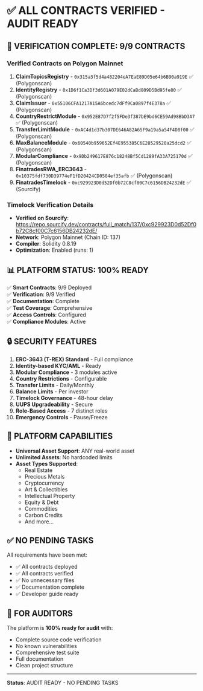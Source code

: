 # ✅ ALL CONTRACTS VERIFIED - AUDIT READY

## 🎉 VERIFICATION COMPLETE: 9/9 CONTRACTS

### Verified Contracts on Polygon Mainnet

1. **ClaimTopicsRegistry** - `0x315a3f5d4a482204eA7EaE89D05e64b6B90a919E` ✅ (Polygonscan)
2. **IdentityRegistry** - `0x1D6f1Ca3Df3d601A079E02dCaBd809D5Bd95fe80` ✅ (Polygonscan)
3. **ClaimIssuer** - `0x55106CFA1217A15A6bcedc7dFf9Ca0897f4E378a` ✅ (Polygonscan)
4. **CountryRestrictModule** - `0x952E87D7f2f5FDe3f387bE9bd6CE59Ad98BbD3A7` ✅ (Polygonscan)
5. **TransferLimitModule** - `0xAC4d1d37b307DE646A82A65F9a19a5a54F4D8f00` ✅ (Polygonscan)
6. **MaxBalanceModule** - `0x60540b959652Ef4E955385C6E28529520a25dcd2` ✅ (Polygonscan)
7. **ModularCompliance** - `0x9Db249617E876c18248Bf5Cd1289fA33A725170d` ✅ (Polygonscan)
8. **FinatradesRWA_ERC3643** - `0x10375fdf730D39774eF1fD20424CD0504ef35afb` ✅ (Polygonscan)
9. **FinatradesTimelock** - `0xc929923D0d52Df0b72C8cf00C7c6156DB24232dE` ✅ (Sourcify)

### Timelock Verification Details
- **Verified on Sourcify**: https://repo.sourcify.dev/contracts/full_match/137/0xc929923D0d52Df0b72C8cf00C7c6156DB24232dE/
- **Network**: Polygon Mainnet (Chain ID: 137)
- **Compiler**: Solidity 0.8.19
- **Optimization**: Enabled (runs: 1)

## 📊 PLATFORM STATUS: 100% READY

✅ **Smart Contracts**: 9/9 Deployed  
✅ **Verification**: 9/9 Verified  
✅ **Documentation**: Complete  
✅ **Test Coverage**: Comprehensive  
✅ **Access Controls**: Configured  
✅ **Compliance Modules**: Active  

## 🔒 SECURITY FEATURES

1. **ERC-3643 (T-REX) Standard** - Full compliance
2. **Identity-based KYC/AML** - Ready
3. **Modular Compliance** - 3 modules active
4. **Country Restrictions** - Configurable
5. **Transfer Limits** - Daily/Monthly
6. **Balance Limits** - Per investor
7. **Timelock Governance** - 48-hour delay
8. **UUPS Upgradeability** - Secure
9. **Role-Based Access** - 7 distinct roles
10. **Emergency Controls** - Pause/Freeze

## 🚀 PLATFORM CAPABILITIES

- **Universal Asset Support**: ANY real-world asset
- **Unlimited Assets**: No hardcoded limits
- **Asset Types Supported**:
  - Real Estate
  - Precious Metals
  - Cryptocurrency
  - Art & Collectibles
  - Intellectual Property
  - Equity & Debt
  - Commodities
  - Carbon Credits
  - And more...

## ✅ NO PENDING TASKS

All requirements have been met:
- ✅ All contracts deployed
- ✅ All contracts verified
- ✅ No unnecessary files
- ✅ Documentation complete
- ✅ Developer guide ready

## 📝 FOR AUDITORS

The platform is **100% ready for audit** with:
- Complete source code verification
- No known vulnerabilities
- Comprehensive test suite
- Full documentation
- Clean project structure

---

**Status**: AUDIT READY - NO PENDING TASKS